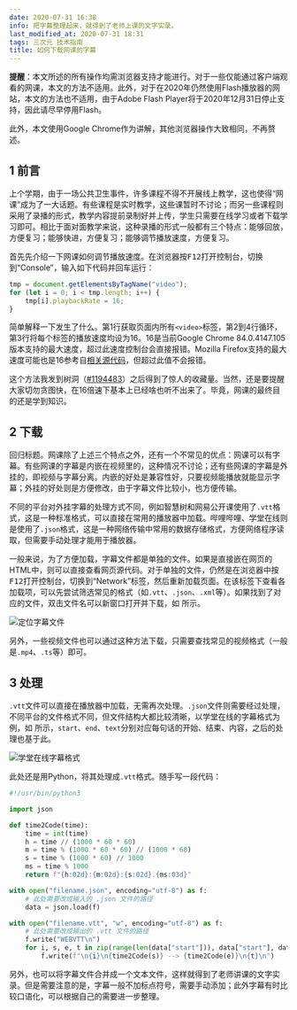 ```yaml
---
date: 2020-07-31 16:38
info: 把字幕整理起来，就得到了老师上课的文字实录。
last_modified_at: 2020-07-31 18:31
tags: 三次元 技术指南
title: 如何下载网课的字幕
---
```

<div class="alert alert-info" role="alert"><p><strong>提醒</strong>：本文所述的所有操作均需浏览器支持才能进行。对于一些仅能通过客户端观看的网课，本文的方法不适用。此外，对于在2020年仍然使用Flash播放器的网站，本文的方法也不适用，由于Adobe Flash Player将于2020年12月31日停止支持，因此请尽早停用Flash。</p>
<p>此外，本文使用Google Chrome作为讲解，其他浏览器操作大致相同，不再赘述。</p></div>

## 1 前言

上个学期，由于一场公共卫生事件，许多课程不得不开展线上教学，这也使得“网课”成为了一大话题。有些课程是实时教学，这些课暂时不讨论；而另一些课程则采用了录播的形式，教学内容提前录制好并上传，学生只需要在线学习或者下载学习即可。相比于面对面教学来说，这种录播的形式一般都有三个特点：能够回放，方便复习；能够快进，方便复习；能够调节播放速度，方便复习。

首先先介绍一下网课如何调节播放速度。在浏览器按<kbd>F12</kbd>打开控制台，切换到“Console”，输入如下代码并回车运行：

```javascript
tmp = document.getElementsByTagName("video");
for (let i = 0; i < tmp.length; i++) {
    tmp[i].playbackRate = 16;
}
```

简单解释一下发生了什么。第1行获取页面内所有`<video>`标签，第2到4行循环，第3行将每个标签的播放速度均设为16。16是当前Google Chrome 84.0.4147.105版本支持的最大速度，超过此速度控制台会直接报错。Mozilla Firefox支持的最大速度可能也是16<span class="footnote">参考自[相关源代码](https://dxr.mozilla.org/mozilla-central/source/dom/html/HTMLMediaElement.cpp)</span>，但超过此值不会报错。

这个方法我发到树洞（[#1194483](https://pkuhelper.pku.edu.cn/hole/##1194483)）之后得到了惊人的收藏量。当然，还是要提醒大家切勿贪图快，在16倍速下基本上已经啥也听不出来了。毕竟，网课的最终目的还是学到知识。

## 2 下载

回归标题。网课除了上述三个特点之外，还有一个不常见的优点：网课可以有字幕。有些网课的字幕是内嵌在视频里的，这种情况不讨论；还有些网课的字幕是外挂的，即视频与字幕分离。内嵌的好处是兼容性好，只要视频能播放就能显示字幕；外挂的好处则是方便修改，由于字幕文件比较小，也方便传输。

不同的平台对外挂字幕的处理方式不同，例如智慧树和网易公开课使用了`.vtt`格式，这是一种标准格式，可以直接在常用的播放器中加载。哔哩哔哩、学堂在线则是使用了`.json`格式，这是一种网络传输中常用的数据存储格式，方便网络程序读取，但需要手动处理才能用于播放器。

一般来说，为了方便加载，字幕文件都是单独的文件。如果是直接嵌在网页的HTML中，则可以直接查看网页源代码。对于单独的文件，仍然是在浏览器中按<kbd>F12</kbd>打开控制台，切换到“Network”标签，然后重新加载页面。在该标签下查看各加载项，可以先尝试筛选常见的格式（如`.vtt`、`.json`、`.xml`等）。如果找到了对应的文件，双击文件名可以新窗口打开并下载，如<a class="xref-figure" href="#figure-01fbdf33d6d168d2e365b1d3e982495ac9ebad1611df09b1.png"></a> 所示。

![定位字幕文件](https://file.moetu.org/images/2020/07/31/01fbdf33d6d168d2e365b1d3e982495ac9ebad1611df09b1.png)

另外，一些视频文件也可以通过这种方法下载，只需要查找常见的视频格式（一般是`.mp4`、`.ts`等）即可。

## 3 处理

`.vtt`文件可以直接在播放器中加载，无需再次处理。`.json`文件则需要经过处理，不同平台的文件格式不同，但文件结构大都比较清晰，以学堂在线的字幕格式为例，如<a class="xref-figure" href="#figure-c32c47acadfd648d4d72cde2a59f642d87ec046256405f76.png"></a> 所示，`start`、`end`、`text`分别对应每句话的开始、结束、内容，之后的处理也基于此。

![学堂在线字幕格式](https://file.moetu.org/images/2020/07/31/c32c47acadfd648d4d72cde2a59f642d87ec046256405f76.png)

此处还是用Python，将其处理成`.vtt`格式。随手写一段代码：

```python
#!/usr/bin/python3

import json

def time2Code(time):
    time = int(time)
    h = time // (1000 * 60 * 60)
    m = time % (1000 * 60 * 60) // (1000 * 60)
    s = time % (1000 * 60) // 1000
    ms = time % 1000
    return f"{h:02d}:{m:02d}:{s:02d}.{ms:03d}"

with open("filename.json", encoding="utf-8") as f:
    # 此处需要改成输入的 .json 文件的路径
    data = json.load(f)

with open("filename.vtt", "w", encoding="utf-8") as f:
    # 此处需要改成输出的 .vtt 文件的路径
    f.write("WEBVTT\n")
    for i, s, e, t in zip(range(len(data["start"])), data["start"], data["end"], data["text"]):
        f.write(f"\n{i}\n{time2Code(s)} --> {time2Code(e)}\n{t}\n")
```

另外，也可以将字幕文件合并成一个文本文件，这样就得到了老师讲课的文字实录。但是需要注意的是，字幕一般不加标点符号，需要手动添加；此外字幕有时比较口语化，可以根据自己的需要进一步整理。